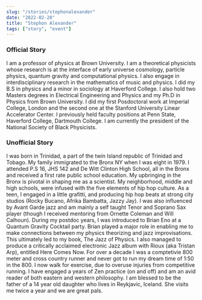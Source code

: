 ```yaml
---
slug: "/stories/stephonalexander"
date: "2022-02-28"
title: "Stephon Alexander"
tags: ["story", "event"]
---
```

### Official Story
I am a professor of physics at Brown University. I am a theoretical physicists whose research is at the interface of early universe cosmology, particle physics, quantum gravity and computational physics. I also engage in interdisciplinary research in the mathematics of music and physics. I did my B.S in physics and a minor in sociology at Haverford College. I also hold two Masters degrees in Electrical Engineering and Physics and my Ph.D in Physics from Brown University. I did my first Posdoctoral work at Imperial College, London and the second one at the Stanford University Linear Accelerator Center. I previously held faculty positions at Penn State, Haverford College, Dartmouth College. I am currently the president of the National Society of Black Physicists.

### Unofficial Story
I was born in Trinidad, a part of the twin Island republic of Trinidad and Tobago. My family immigrated to the Bronx NY when I was eight in 1979. I attended P.S 16, JHS 142 and De Witt Clinton High School, all in the Bronx and received a first rate public school education. My upbringing in the Bronx is pivotal in shaping me as a scientist. My neighborhood, middle and high schools, were infused with the five elements of hip hop culture. As a teen, I engaged in a little grafitti, and producing hip hop beats at strong city studios (Rocky Bucano, Afrika Bambatta, Jazzy Jay). I was also influenced by Avant Garde jazz and am mainly a self taught Tenor and Soprano Sax player (though I received mentoring from Ornette Coleman and Will Calhoun). During my postdoc years, I was introduced to Brian Eno at a Quantum Gravity Cocktail party. Brian played a major role in enabling me to make connections between my physics theorizing and jazz improvisations. This ultimately led to my book, The Jazz of Physics. I also managed to produce a critically acclaimed electronic Jazz album with Rioux (aka Tristan Arp), entitled Here Comes Now. For over a decade I was a comptetivie 800 meter and cross country runner and never got to run my dream time of 1:50 in the 800. I now walk for exercise, due to overuse injuries from competitive running. I have engaged a years of Zen practice (on and off) and am an avid reader of both eastern and western philosophy. I am blessed to be the father of a 14 year old daughter who lives in Reykjavic, Iceland. She visits me twice a year and we are great pals.